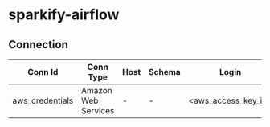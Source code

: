 # sparkify-airflow

## Connection

Conn Id | Conn Type | Host | Schema | Login | Password | Port | Extra
--------|-----------|------|--------|-------|----------|------|-------
aws_credentials | Amazon Web Services | - | - | <aws_access_key_id> | <aws_secret_access_key> | - | -

